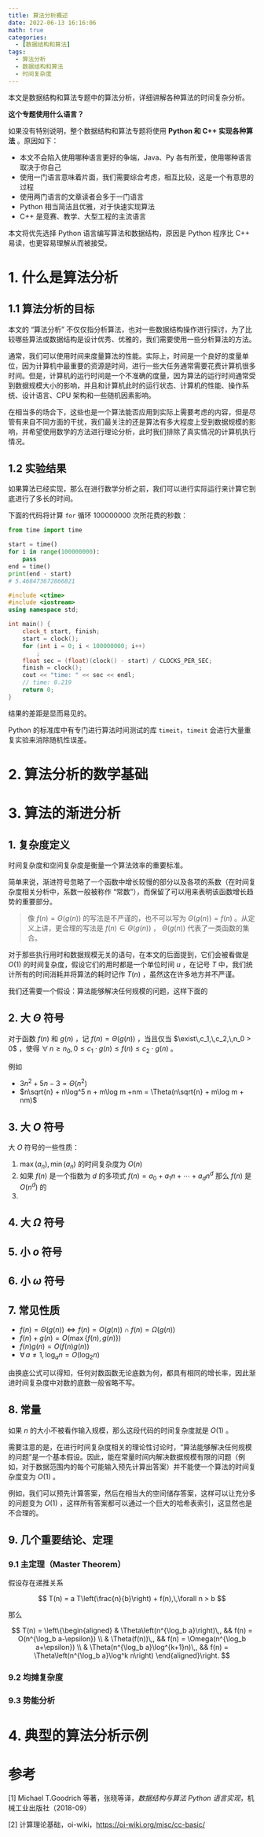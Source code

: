 ```yaml
---
title: 算法分析概述
date: 2022-06-13 16:16:06
math: true
categories:
  - [数据结构和算法]
tags:
  - 算法分析
  - 数据结构和算法
  - 时间复杂度
---
```


本文是数据结构和算法专题中的算法分析，详细讲解各种算法的时间复杂分析。

<!-- more -->

<div class="note note-primary">

**这个专题使用什么语言？**

如果没有特别说明，整个数据结构和算法专题将使用 **Python 和 C++ 实现各种算法** 。原因如下：
- 本文不会陷入使用哪种语言更好的争端，Java、Py 各有所爱，使用哪种语言取决于你自己
- 使用一门语言意味着片面，我们需要综合考虑，相互比较，这是一个有意思的过程
- 使用两门语言的文章读者会多于一门语言
- Python 相当简洁且优雅，对于快速实现算法
- C++ 是竞赛、教学、大型工程的主流语言

本文将优先选择 Python 语言编写算法和数据结构，原因是 Python 程序比 C++ 易读，也更容易理解从而被接受。

</div>

# 1. 什么是算法分析

## 1.1 算法分析的目标

本文的 “算法分析” 不仅仅指分析算法，也对一些数据结构操作进行探讨，为了比较哪些算法或数据结构是设计优秀、优雅的，我们需要使用一些分析算法的方法。

通常，我们可以使用时间来度量算法的性能。实际上，时间是一个良好的度量单位，因为计算机中最重要的资源是时间，进行一些大任务通常需要花费计算机很多时间。但是，计算机的运行时间是一个不准确的度量，因为算法的运行时间通常受到数据规模大小的影响，并且和计算机此时的运行状态、计算机的性能、操作系统、设计语言、CPU 架构和一些随机因素影响。

在相当多的场合下，这些也是一个算法能否应用到实际上需要考虑的内容，但是尽管有来自不同方面的干扰，我们最关注的还是算法有多大程度上受到数据规模的影响，并希望使用数学的方法进行理论分析，此时我们排除了真实情况的计算机执行情况。

## 1.2 实验结果

如果算法已经实现，那么在进行数学分析之前，我们可以进行实际运行来计算它到底进行了多长的时间。

下面的代码将计算 `for` 循环 $100000000$ 次所花费的秒数：

```python
from time import time

start = time()
for i in range(100000000):
    pass
end = time()
print(end - start)
# 5.468473672866821
```
```c++
#include <ctime>
#include <iostream>
using namespace std;

int main() {
    clock_t start, finish;
    start = clock();
    for (int i = 0; i < 100000000; i++)
        ;
    float sec = (float)(clock() - start) / CLOCKS_PER_SEC;
    finish = clock();
    cout << "time: " << sec << endl;
    // time: 0.219
    return 0;
}
```

结果的差距是显而易见的。

<div class="note note-success">

Python 的标准库中有专门进行算法时间测试的库 `timeit`，`timeit` 会进行大量重复实验来消除随机性误差。

</div>


# 2. 算法分析的数学基础

# 3. 算法的渐进分析

## 1. 复杂度定义

时间复杂度和空间复杂度是衡量一个算法效率的重要标准。

简单来说，渐进符号忽略了一个函数中增长较慢的部分以及各项的系数（在时间复杂度相关分析中，系数一般被称作 “常数”），而保留了可以用来表明该函数增长趋势的重要部分。

> 像 $f(n) = \Theta(g(n))$ 的写法是不严谨的，也不可以写为 $\Theta(g(n)) = f(n)$ 。从定义上讲，更合理的写法是 $f(n) \in \Theta(g(n))$ ， $\Theta(g(n))$ 代表了一类函数的集合。

对于那些执行用时和数据规模无关的语句，在本文的后面提到，它们会被看做是 $O(1)$ 的时间复杂度，假设它们的用时都是一个单位时间 $u$ ，在记号 $T$ 中，我们统计所有的时间消耗并将算法的耗时记作 $T(n)$ ，虽然这在许多地方并不严谨。

我们还需要一个假设：算法能够解决任何规模的问题，这样下面的

## 2. 大 $\Theta$ 符号

对于函数 $f(n)$ 和 $g(n)$ ，记 $f(n) = \Theta(g(n))$ ，当且仅当 $\exist\,c_1,\,c_2,\,n_0 > 0$ ，使得 $\forall\, n \ge n_0,\, 0 \le c_1 \cdot g(n) \le f(n) \le c_2 \cdot g(n)$ 。

例如
- $3n^2 + 5n - 3 = \Theta(n^2)$
- $n\sqrt{n} + n\log^5 n + m\log m +nm = \Theta(n\sqrt{n} + m\log m + nm)$

## 3. 大 $O$ 符号

大 $O$ 符号的一些性质：
1. $\max(a_n),\,\min(a_n)$ 的时间复杂度为 $O(n)$
2. 如果 $f(n)$ 是一个指数为 $d$ 的多项式 $f(n) = a_0 + a_1n + \cdots + a_dn^d$ 那么 $f(n)$ 是 $O(n^d)$ 的
3. 



## 4. 大 $\Omega$ 符号

## 5. 小 $o$ 符号

## 6. 小 $\omega$ 符号


## 7. 常见性质

- $f(n) = \Theta(g(n)) \Leftrightarrow f(n) = O(g(n)) \cap f(n) = \Omega(g(n))$
- $f(n) + g(n) = O(\max\{f(n), g(n)\})$
- $f(n)g(n) = O(f(n)g(n))$
- $\forall\, a \neq 1,\, \log_a n = O(\log _2 n)$

由换底公式可以得知，任何对数函数无论底数为何，都具有相同的增长率，因此渐进时间复杂度中对数的底数一般省略不写。

## 8. 常量

如果 $n$ 的大小不被看作输入规模，那么这段代码的时间复杂度就是 $O(1)$ 。

需要注意的是，在进行时间复杂度相关的理论性讨论时，“算法能够解决任何规模的问题”是一个基本假设。因此，能在常量时间内解决数据规模有限的问题（例如，对于数据范围内的每个可能输入预先计算出答案）并不能使一个算法的时间复杂度变为 $O(1)$ 。

例如，我们可以预先计算答案，然后在相当大的空间储存答案，这样可以让充分多的问题变为 $O(1)$ ，这样所有答案都可以通过一个巨大的哈希表索引，这显然也是不合理的。


## 9. 几个重要结论、定理

### 9.1 主定理（Master Theorem）

假设存在递推关系

$$
T(n) = a T\left(\frac{n}{b}\right) + f(n),\,\forall n > b
$$

那么

$$
T(n) = \left\{\begin{aligned}
    & \Theta\left(n^{\log_b a}\right)\,, &&
    f(n) = O(n^{\log_b a-\epsilon}) \\
    & \Theta(f(n))\,, &&
    f(n) = \Omega(n^{\log_b a+\epsilon}) \\
    & \Theta(n^{\log_b a}\log^{k+1}n)\,, &&
    f(n) = \Theta\left(n^{\log_b a}\log^k n\right)
\end{aligned}\right.
$$

### 9.2 均摊复杂度

### 9.3 势能分析



# 4. 典型的算法分析示例

# 参考

[1] Michael T.Goodrich 等著，张晓等译，*数据结构与算法 Python 语言实现*，机械工业出版社（2018-09）

[2] 计算理论基础，oi-wiki，<https://oi-wiki.org/misc/cc-basic/>
